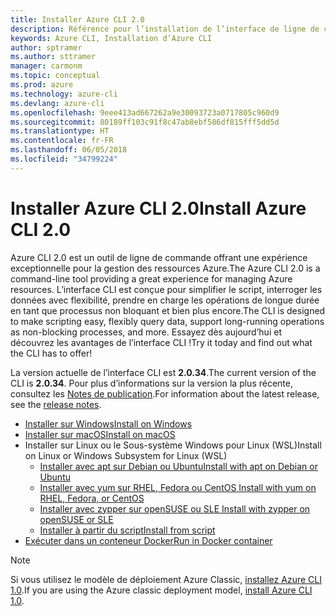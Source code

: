 ```yaml
---
title: Installer Azure CLI 2.0
description: Référence pour l’installation de l’interface de ligne de commande Azure 2.0
keywords: Azure CLI, Installation d’Azure CLI
author: sptramer
ms.author: sttramer
manager: carmonm
ms.topic: conceptual
ms.prod: azure
ms.technology: azure-cli
ms.devlang: azure-cli
ms.openlocfilehash: 9eee413ad667262a9e30093723a0717805c960d9
ms.sourcegitcommit: 80189ff103c91f8c47ab8ebf586df815fff5dd5d
ms.translationtype: HT
ms.contentlocale: fr-FR
ms.lasthandoff: 06/05/2018
ms.locfileid: "34799224"
---
```

# <a name="install-azure-cli-20"></a><span data-ttu-id="fadfe-104">Installer Azure CLI 2.0</span><span class="sxs-lookup"><span data-stu-id="fadfe-104">Install Azure CLI 2.0</span></span>

<span data-ttu-id="fadfe-105">Azure CLI 2.0 est un outil de ligne de commande offrant une expérience exceptionnelle pour la gestion des ressources Azure.</span><span class="sxs-lookup"><span data-stu-id="fadfe-105">The Azure CLI 2.0 is a command-line tool providing a great experience for managing Azure resources.</span></span> <span data-ttu-id="fadfe-106">L’interface CLI est conçue pour simplifier le script, interroger les données avec flexibilité, prendre en charge les opérations de longue durée en tant que processus non bloquant et bien plus encore.</span><span class="sxs-lookup"><span data-stu-id="fadfe-106">The CLI is designed to make scripting easy, flexibly query data, support long-running operations as non-blocking processes, and more.</span></span> <span data-ttu-id="fadfe-107">Essayez dès aujourd’hui et découvrez les avantages de l’interface CLI !</span><span class="sxs-lookup"><span data-stu-id="fadfe-107">Try it today and find out what the CLI has to offer!</span></span>

<span data-ttu-id="fadfe-108">La version actuelle de l’interface CLI est __2.0.34__.</span><span class="sxs-lookup"><span data-stu-id="fadfe-108">The current version of the CLI is __2.0.34__.</span></span> <span data-ttu-id="fadfe-109">Pour plus d’informations sur la version la plus récente, consultez les [Notes de publication](release-notes-azure-cli.md).</span><span class="sxs-lookup"><span data-stu-id="fadfe-109">For information about the latest release, see the [release notes](release-notes-azure-cli.md).</span></span>

* [<span data-ttu-id="fadfe-110">Installer sur Windows</span><span class="sxs-lookup"><span data-stu-id="fadfe-110">Install on Windows</span></span>](install-azure-cli-windows.md)
* [<span data-ttu-id="fadfe-111">Installer sur macOS</span><span class="sxs-lookup"><span data-stu-id="fadfe-111">Install on macOS</span></span>](install-azure-cli-macos.md)
* <span data-ttu-id="fadfe-112">Installer sur Linux ou le Sous-système Windows pour Linux (WSL)</span><span class="sxs-lookup"><span data-stu-id="fadfe-112">Install on Linux or Windows Subsystem for Linux (WSL)</span></span>
  * [<span data-ttu-id="fadfe-113">Installer avec apt sur Debian ou Ubuntu</span><span class="sxs-lookup"><span data-stu-id="fadfe-113">Install with apt on Debian or Ubuntu</span></span>](install-azure-cli-apt.md)
  * [<span data-ttu-id="fadfe-114">Installer avec yum sur RHEL, Fedora ou CentOS </span><span class="sxs-lookup"><span data-stu-id="fadfe-114">Install with yum on RHEL, Fedora, or CentOS </span></span>](install-azure-cli-yum.md)
  * [<span data-ttu-id="fadfe-115">Installer avec zypper sur openSUSE ou SLE </span><span class="sxs-lookup"><span data-stu-id="fadfe-115">Install with zypper on openSUSE or SLE </span></span>](install-azure-cli-zypper.md)
  * [<span data-ttu-id="fadfe-116">Installer à partir du script</span><span class="sxs-lookup"><span data-stu-id="fadfe-116">Install from script</span></span>](install-azure-cli-linux.md)
* [<span data-ttu-id="fadfe-117">Exécuter dans un conteneur Docker</span><span class="sxs-lookup"><span data-stu-id="fadfe-117">Run in Docker container</span></span>](run-azure-cli-docker.md)

> [!NOTE]
> <span data-ttu-id="fadfe-118">Si vous utilisez le modèle de déploiement Azure Classic, [installez Azure CLI 1.0](install-cli-version-1.0.md).</span><span class="sxs-lookup"><span data-stu-id="fadfe-118">If you are using the Azure classic deployment model, [install Azure CLI 1.0](install-cli-version-1.0.md).</span></span>

